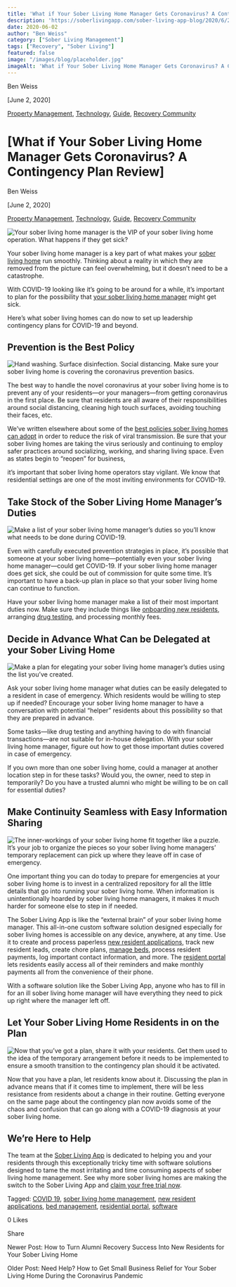 ```yaml
---
title: 'What if Your Sober Living Home Manager Gets Coronavirus? A Contingency Plan Review'
description: 'https://soberlivingapp.com/sober-living-app-blog/2020/6/2/what-if-your-sober-living-home-manager-gets-coronavirus-a-contingency-plan-review'
date: 2020-06-02
author: "Ben Weiss"
category: ["Sober Living Management"]
tags: ["Recovery", "Sober Living"]
featured: false
image: "/images/blog/placeholder.jpg"
imageAlt: 'What if Your Sober Living Home Manager Gets Coronavirus? A Contingency Plan Review'
---
```


Ben Weiss

[June 2, 2020]

[Property Management](/sober-living-app-blog/category/Property+Management), [Technology](/sober-living-app-blog/category/Technology), [Guide](/sober-living-app-blog/category/Guide), [Recovery Community](/sober-living-app-blog/category/Recovery+Community)

#  [What if Your Sober Living Home Manager Gets Coronavirus? A Contingency Plan Review]

Ben Weiss

[June 2, 2020]

[Property Management](/sober-living-app-blog/category/Property+Management), [Technology](/sober-living-app-blog/category/Technology), [Guide](/sober-living-app-blog/category/Guide), [Recovery Community](/sober-living-app-blog/category/Recovery+Community)

![Your sober living home manager is the VIP of your sober living home operation. What happens if they get sick?](/images/blog/what-if-your-sober-living-home-manager-gets-coronavirus-a-contingency-plan-review/Screenshot_2020-05-28_at_2.43.19_PM.png)

Your sober living home manager is a key part of what makes your [sober living home](https://soberlivingapp.com/sober-living-app-blog/2020/3/31/5-ways-coronavirus-is-changing-the-sober-living-industrynbsp) run smoothly. Thinking about a reality in which they are removed from the picture can feel overwhelming, but it doesn’t need to be a catastrophe. 

With COVID-19 looking like it’s going to be around for a while, it’s important to plan for the possibility that [your sober living home manager](https://soberlivingapp.com/sober-living-app-blog/2020/3/3/5-things-all-of-the-best-sober-living-home-managers-have-in-common) might get sick. 

Here’s what sober living homes can do now to set up leadership contingency plans for COVID-19 and beyond.

## Prevention is the Best Policy

![Hand washing. Surface disinfection. Social distancing. Make sure your sober living home is covering the coronavirus prevention basics.](/images/blog/what-if-your-sober-living-home-manager-gets-coronavirus-a-contingency-plan-review/Screenshot_2020-05-28_at_2.42.51_PM.png)

The best way to handle the novel coronavirus at your sober living home is to prevent any of your residents—or your managers—from getting coronavirus in the first place. Be sure that residents are all aware of their responsibilities around social distancing, cleaning high touch surfaces, avoiding touching their faces, etc. 

We’ve written elsewhere about some of the [best policies sober living homes can adopt](https://soberlivingapp.com/sober-living-app-blog/2020/4/21/3-coronavirus-changes-your-sober-living-home-needs-to-make-this-week) in order to reduce the risk of viral transmission. Be sure that your sober living homes are taking the virus seriously and continuing to employ safer practices around socializing, working, and sharing living space. Even as states begin to “reopen” for business, 

it’s important that sober living home operators stay vigilant. We know that residential settings are one of the most inviting environments for COVID-19.  

## Take Stock of the Sober Living Home Manager’s Duties 

![Make a list of your sober living home manager’s duties so you’ll know what needs to be done during COVID-19.](/images/blog/what-if-your-sober-living-home-manager-gets-coronavirus-a-contingency-plan-review/Screenshot_2020-05-28_at_2.43.46_PM.png)

Even with carefully executed prevention strategies in place, it’s possible that someone at your sober living home—potentially even your sober living home manager—could get COVID-19. If your sober living home manager does get sick, she could be out of commission for quite some time. It’s important to have a back-up plan in place so that your sober living home can continue to function. 

Have your sober living home manager make a list of their most important duties now. Make sure they include things like [onboarding new residents](https://soberlivingapp.com/sober-living-app-blog/2020/3/17/mastering-admissions-at-your-sober-living-home), arranging [drug testing](https://soberlivingapp.com/sober-living-app-blog/2019/12/17/how-to-streamline-drug-testing-at-your-sober-living-home), and processing monthly fees. 

## Decide in Advance What Can be Delegated at your Sober Living Home

![Make a plan for elegating your sober living home manager’s duties using the list you’ve created.](/images/blog/what-if-your-sober-living-home-manager-gets-coronavirus-a-contingency-plan-review/Screenshot_2020-05-28_at_2.44.09_PM.png)

Ask your sober living home manager what duties can be easily delegated to a resident in case of emergency. Which residents would be willing to step up if needed? Encourage your sober living home manager to have a conversation with potential “helper” residents about this possibility so that they are prepared in advance. 

Some tasks—like drug testing and anything having to do with financial transactions—are not suitable for in-house delegation. With your sober living home manager, figure out how to get those important duties covered in case of emergency. 

If you own more than one sober living home, could a manager at another location step in for these tasks? Would you, the owner, need to step in temporarily? Do you have a trusted alumni who might be willing to be on call for essential duties? 

## Make Continuity Seamless with Easy Information Sharing 

![The inner-workings of your sober living home fit together like a puzzle. It’s your job to organize the pieces so your sober living home managers’ temporary replacement can pick up where they leave off in case of emergency.](/images/blog/what-if-your-sober-living-home-manager-gets-coronavirus-a-contingency-plan-review/Screenshot_2020-05-28_at_2.44.46_PM.png)

One important thing you can do today to prepare for emergencies at your sober living home is to invest in a centralized repository for all the little details that go into running your sober living home. When information is unintentionally hoarded by sober living home managers, it makes it much harder for someone else to step in if needed. 

The Sober Living App is like the “external brain” of your sober living home manager. This all-in-one custom software solution designed especially for sober living homes is accessible on any device, anywhere, at any time. Use it to create and process paperless [new resident applications](https://soberlivingapp.com/sober-living-app-blog/2020/4/28/introducing-our-new-resident-application-for-the-sober-living-home-app), track new resident leads, create chore plans, [manage beds](../../../../housing.html), process resident payments, log important contact information, and more. The [resident portal](../../../../portal.html) lets residents easily access all of their reminders and make monthly payments all from the convenience of their phone.

With a software solution like the Sober Living App, anyone who has to fill in for an ill sober living home manager will have everything they need to pick up right where the manager left off.

## Let Your Sober Living Home Residents in on the Plan 

![Now that you’ve got a plan, share it with your residents. Get them used to the idea of the temporary arrangement before it needs to be implemented to ensure a smooth transition to the contingency plan should it be activated.](/images/blog/what-if-your-sober-living-home-manager-gets-coronavirus-a-contingency-plan-review/Screenshot_2020-05-28_at_2.51.08_PM.png)

Now that you have a plan, let residents know about it. Discussing the plan in advance means that if it comes time to implement, there will be less resistance from residents about a change in their routine. Getting everyone on the same page about the contingency plan now avoids some of the chaos and confusion that can go along with a COVID-19 diagnosis at your sober living home. 

## We’re Here to Help 

The team at the [Sober Living App](/) is dedicated to helping you and your residents through this exceptionally tricky time with software solutions designed to tame the most irritating and time consuming aspects of sober living home management. See why more sober living homes are making the switch to the Sober Living App and [claim your free trial now](https://signup.behavehealth.com/?product=sober_living_app). 

Tagged: [COVID 19](https://soberlivingapp.com/sober-living-app-blog/tag/COVID+19), [sober living home management](/sober-living-app-blog/tag/sober+living+home+management), [new resident applications](https://soberlivingapp.com/sober-living-app-blog/tag/new+resident+applications), [bed management](https://soberlivingapp.com/sober-living-app-blog/tag/bed+management), [residential portal](https://soberlivingapp.com/sober-living-app-blog/tag/residential+portal), [software](/sober-living-app-blog/tag/software)

0 Likes

Share

Newer Post: How to Turn Alumni Recovery Success Into New Residents for Your Sober Living Home

Older Post: Need Help? How to Get Small Business Relief for Your Sober Living Home During the Coronavirus Pandemic